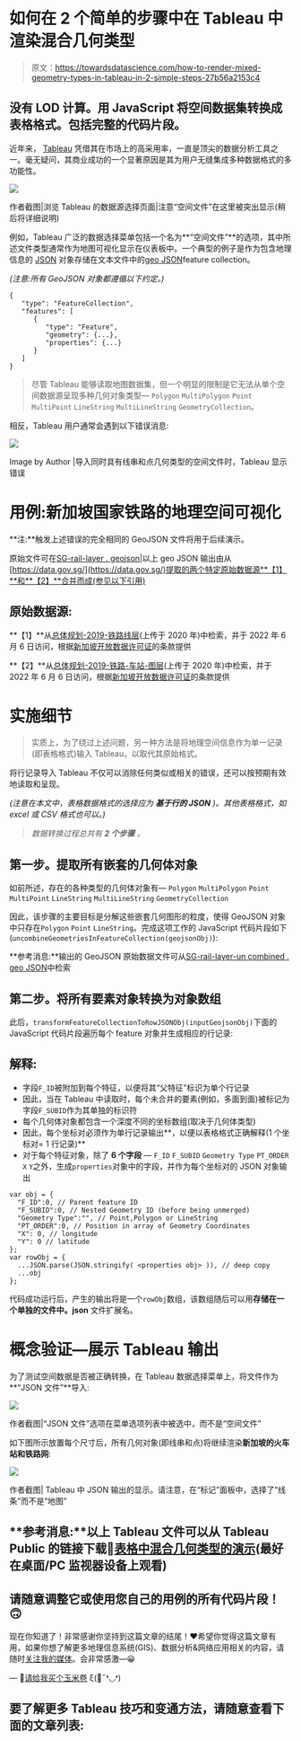 # 如何在 2 个简单的步骤中在 Tableau 中渲染混合几何类型

> 原文：<https://towardsdatascience.com/how-to-render-mixed-geometry-types-in-tableau-in-2-simple-steps-27b56a2153c4>

## 没有 LOD 计算。用 JavaScript 将空间数据集转换成表格格式。包括完整的代码片段。

近年来， [Tableau](https://www.tableau.com/learn/whitepapers/wisdom-crowds-business-intelligence-market-study) 凭借其在市场上的高采用率，一直是顶尖的数据分析工具之一。毫无疑问，其商业成功的一个显著原因是其为用户无缝集成多种数据格式的多功能性。

![](img/fd0ea2ffbdf69689bfe8f62a1a77772c.png)

作者截图|浏览 Tableau 的数据源选择页面|注意“空间文件”在这里被突出显示(稍后将详细说明)

例如，Tableau 广泛的数据选择菜单包括一个名为**“空间文件”**的选项，其中所述文件类型通常作为地图可视化显示在仪表板中。一个典型的例子是作为包含地理信息的 [JSON](https://www.json.org/json-en.html) 对象存储在文本文件中的[geo JSON](https://geojson.org/)feature collection。

*(注意:所有 GeoJSON 对象都遵循以下约定。)*

```
{ 
   "type": "FeatureCollection",
   "features": [
      { 
         "type": "Feature",
         "geometry": {...},
         "properties": {...}
      }
   ]
}
```

> 尽管 Tableau 能够读取地图数据集，但一个明显的限制是它无法从单个空间数据源呈现多种几何对象类型— `Polygon` `MultiPolygon` `Point` `MultiPoint` `LineString` `MultiLineString` `GeometryCollection`。

相反，Tableau 用户通常会遇到以下错误消息:

![](img/0b1ca6949fdfd2032fccf52b3d14b61b.png)

Image by Author |导入同时具有线串和点几何类型的空间文件时，Tableau 显示错误

# 用例:新加坡国家铁路的地理空间可视化

**注:**触发上述错误的完全相同的 GeoJSON 文件将用于后续演示。

原始文件可在[SG-rail-layer . geojson](https://gist.githubusercontent.com/incubated-geek-cc/913233128d13e34263dbb2077149d5b6/raw/42f921b06fbd896215b6e75046349caef58bdf13/sg-rail-layer.geojson)|以上 geo JSON 输出由从[https://data.gov.sg/](https://data.gov.sg/)提取的两个特定原始数据源**【1】**和**【2】**合并而成(参见以下引用)

## 原始数据源:

**【1】**从[总体规划-2019-铁路线层](https://data.gov.sg/dataset/master-plan-2019-rail-line-layer)(上传于 2020 年)中检索，并于 2022 年 6 月 6 日访问，根据[新加坡开放数据许可证](https://data.gov.sg/open-data-licence)的条款提供

**【2】**从[总体规划-2019-铁路-车站-图层](https://data.gov.sg/dataset/master-plan-2019-rail-station-layer)(上传于 2020 年)中检索，并于 2022 年 6 月 6 日访问，根据[新加坡开放数据许可证](https://data.gov.sg/open-data-licence)的条款提供

# 实施细节

> 实质上，为了绕过上述问题，另一种方法是将地理空间信息作为单一记录(即表格格式)输入 Tableau，以取代其原始格式。

将行记录导入 Tableau 不仅可以消除任何类似或相关的错误，还可以按预期有效地读取和呈现。

*(注意在本文中，表格数据格式的选择应为* ***基于行的 JSON*** *)。其他表格格式，如 excel 或 CSV 格式也可以。)*

> *数据转换过程总共有* ***2 个步骤*** *。*

## 第一步。提取所有嵌套的几何体对象

如前所述，存在的各种类型的几何体对象有— `Polygon` `MultiPolygon` `Point` `MultiPoint` `LineString` `MultiLineString` `GeometryCollection`

因此，该步骤的主要目标是分解这些嵌套几何图形的粒度，使得 GeoJSON 对象中只存在`Polygon` `Point` `LineString`。完成这项工作的 JavaScript 代码片段如下(`uncombineGeometriesInFeatureCollection(geojsonObj)`):

**参考消息:**输出的 GeoJSON 原始数据文件可从[SG-rail-layer-un combined . geo JSON](https://gist.githubusercontent.com/incubated-geek-cc/cd6e5a291c32c7a017d14e0a9582e762/raw/ea709042f8310bb9ff2a31180d75c3f2cce59068/sg-rail-layer-uncombined.geojson)中检索

## 第二步。将所有要素对象转换为对象数组

此后，`transformFeatureCollectionToRowJSONObj(inputGeojsonObj)`下面的 JavaScript 代码片段遍历每个 feature 对象并生成相应的行记录:

## 解释:

*   字段`F_ID`被附加到每个特征，以便将其“父特征”标识为单个行记录
*   因此，当在 Tableau 中读取时，每个未合并的要素(例如，多面到面)被标记为字段`F_SUBID`作为其单独的标识符
*   每个几何体对象都包含一个深度不同的坐标数组(取决于几何体类型)
*   因此，每个坐标对必须作为单行记录输出**，以便以表格格式正确解释(1 个坐标对= 1 行记录)**
*   对于每个特征对象，除了 **6 个字段** — `F_ID` `F_SUBID` `Geometry Type` `PT_ORDER` `X` `Y`之外，生成`properties`对象中的字段，并作为每个坐标对的 JSON 对象输出

```
var obj = {
  "F_ID":0, // Parent feature ID
  "F_SUBID":0, // Nested Geometry ID (before being unmerged)
  "Geometry Type":"", // Point,Polygon or LineString
  "PT_ORDER":0, // Position in array of Geometry Coordinates
  "X": 0, // longitude
  "Y": 0 // latitude
};
var rowObj = {
  ...JSON.parse(JSON.stringify( <properties obj> )), // deep copy
  ...obj
};
```

代码成功运行后，产生的输出将是一个`rowObj`数组，该数组随后可以用**存储在一个单独的文件中。json** 文件扩展名。

# 概念验证—展示 Tableau 输出

为了测试空间数据是否被正确转换，在 Tableau 数据选择菜单上，将文件作为**“JSON 文件”**导入:

![](img/89eda166127b14143ab6f22fd4d1e604.png)

作者截图|“JSON 文件”选项在菜单选项列表中被选中，而不是“空间文件”

如下图所示放置每个尺寸后，所有几何对象(即线串和点)将继续渲染**新加坡的火车站和铁路网**:

![](img/2d6cf2afb1eb624b772f8a4470e38e66.png)

作者截图| Tableau 中 JSON 输出的显示。请注意，在“标记”面板中，选择了“线条”而不是“地图”

## **参考消息:**以上 Tableau 文件可以从 Tableau Public 的链接下载🔗[表格中混合几何类型的演示](https://public.tableau.com/views/DemonstrationofMixedGeometryTypesinTableau/mp2019-rail-layertabular?:language=en-US&:display_count=n&:origin=viz_share_link)(最好在桌面/PC 监视器设备上观看)

## 请随意调整它或使用您自己的用例的所有代码片段！🙃

现在你知道了！非常感谢你坚持到这篇文章的结尾！❤希望你觉得这篇文章有用，如果你想了解更多地理信息系统(GIS)、数据分析&网络应用相关的内容，请随时[关注我的媒体](https://medium.com/@geek-cc)。会非常感激—😀

— 🌮[请给我买个玉米卷](https://www.buymeacoffee.com/geekcc) ξ(🎀˶❛◡❛)

[](https://geek-cc.medium.com/membership)  

## 要了解更多 Tableau 技巧和变通方法，请随意查看下面的文章列表:

[](/how-to-plot-a-custom-map-image-on-tableau-dashboard-in-just-3-easy-steps-no-calculations-required-8db0d41680c4)  [](/leverage-on-d3-js-v4-to-build-a-network-graph-for-tableau-with-ease-cc274cba69ce)  [](/selective-formatting-of-numbers-in-tableau-f5035cc64b68)  [](/5-lesser-known-tableau-tips-tricks-hacks-with-use-case-demo-463f98fbdc7e)  [](/superscript-and-subscript-in-tableau-why-and-how-you-can-implement-it-764caf0cc932)  [](/underrated-combined-functionalities-of-tableau-point-linestring-polygon-mapping-b4c0568a4de2) 